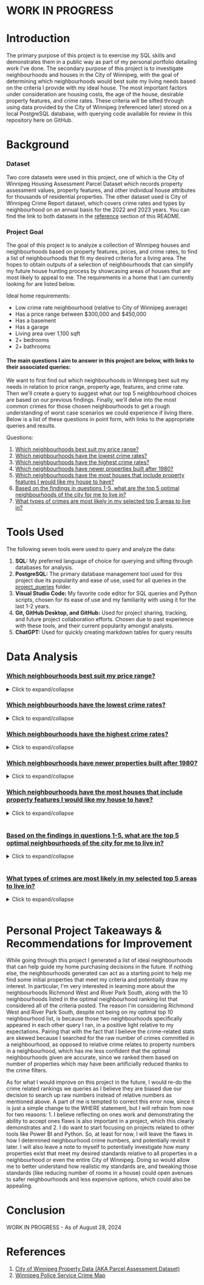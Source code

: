 # WORK IN PROGRESS


# Introduction

The primary purpose of this project is to exercise my SQL skills and demonstrates them in a public way as part of my personal portfolio detailing work I've done.  The secondary purpose of this project is to investigate neighbourhoods and houses in the City of Winnipeg, with the goal of determining which neighbourhoods would best suite my living needs based on the criteria I provide with my ideal house.  The most important factors under consideration are housing costs, the age of the house, desirable property features, and crime rates.  These criteria will be sifted through using data provided by the City of Winnipeg (referenced later) stored on a local PostgreSQL database, with querying code available for review in this repository here on GitHub.


# Background

### Dataset
Two core datasets were used in this project, one of which is the City of Winnipeg Housing Assessment Parcel Dataset which records property assessment values, property features, and other individual house attributes for thousands of residential properties. The other dataset used is City of Winnipeg Crime Report dataset, which covers crime rates and types by neighbourhood on an annual basis for the 2022 and 2023 years.  You can find the link to both datasets in the [reference](#references) section of this README.

### Project Goal
The goal of this project is to analyze a collection of Winnipeg houses and neighbourhoods based on property features, prices, and crime rates, to find a list of neighbourhoods that fit my desired criteria for a living area.  The hopes to obtain outputs of a selection of neighbourhoods that can simplify my future house hunting process by showcasing areas of houses that are most likely to appeal to me.  The requirements in a home that I am currently looking for are listed below.

Ideal home requirements:
- Low crime rate neighbourhood (relative to City of Winnipeg average)
- Has a price range between $300,000 and $450,000
- Has a basement
- Has a garage
- Living area over 1,100 sqft
- 2+ bedrooms
- 2+ bathrooms

#### The main questions I aim to answer in this project are below, with links to their associated queries:
We want to first find out which neighbourhoods in Winnipeg best suit my needs in relation to price range, property age, features, and crime rate.  Then we'll create a query to suggest what our top 5 neighbourhood choices are based on our previous findings.  Finally, we'll delve into the most common crimes for those chosen neighbourhoods to get a rough understanding of worst case scenarios we could experience if living there.  Below is a list of these questions in point form, with links to the appropriate queries and results.

Questions:
1. [Which neighbourhoods best suit my price range?](/project_queries/Analysis%20Queries/q1_price_range.sql)
2. [Which neighbourhoods have the lowest crime rates?](/project_queries/Analysis%20Queries/q2_least_crime.sql)
3. [Which neighbourhoods have the highest crime rates?](/project_queries/Analysis%20Queries/q3_most_crime.sql)
4. [Which neighbourhoods have newer properties built after 1980?](/project_queries/Analysis%20Queries/q4_newer_houses.sql)
5. [Which neighbourhoods have the most houses that include property features I would like my house to have?](/project_queries/Analysis%20Queries/q5_desired_features.sql)
6. [Based on the findings in questions 1-5, what are the top 5 optimal neighbourhoods of the city for me to live in?](/project_queries/Analysis%20Queries/q6_optimal_neighbourhoods.sql)
7. [What types of crimes are most likely in my selected top 5 areas to live in?](/project_queries/Analysis%20Queries/q7_crime_types_optimal_neighbourhoods.sql)

# Tools Used
The following seven tools were used to query and analyze the data:<br>

1. **SQL:** My preferred language of choice for querying and sifting through databases for analysis.
2. **PostgreSQL:** The primary database management tool used for this project due its popularity and ease of use, used for all queries in the  [project_queries](/project_queries/) folder.
3. **Visual Studio Code:** My favorite code editor for SQL queries and Python scripts, chosen for its ease of use and my familiarity with using it for the last 1-2 years.
4. **Git, GitHub Desktop, and GitHub:** Used for project sharing, tracking, and future project collaboration efforts.  Chosen due to past experience with these tools, and their current popularity amongst analysts.
5. **ChatGPT:** Used for quickly creating markdown tables for query results

# Data Analysis


### [Which neighbourhoods best suit my price range?](/project_queries/Analysis%20Queries/q1_price_range.sql)
<details>
<summary>Click to expand/collapse</summary>

### <span style="color:tan">Query Used:</span>
```sql
-- Top 10 neighbourhoods with the most properties that fit my ideal price range
SELECT 
    "Neighbourhood Area",
    COUNT("Neighbourhood Area") as num_houses
FROM property_cleaned
WHERE "Total Proposed Assessment Value" >= 300000
    AND "Total Proposed Assessment Value" <= 450000
GROUP BY
    "Neighbourhood Area"
ORDER BY
    num_houses DESC
LIMIT 10;
```

### <span style="color:tan">Query Output:</span>
| Neighbourhood Area | num_houses |
|--------------------|------------|
| WINDSOR PARK       | 3020       |
| TYNDALL PARK       | 2807       |
| THE MAPLES         | 2440       |
| ROSSMERE-A         | 2346       |
| RIVER PARK SOUTH   | 2223       |
| WESTWOOD           | 2071       |
| RIVER EAST         | 1903       |
| CRESTVIEW          | 1848       |
| FORT RICHMOND      | 1819       |
| GARDEN CITY        | 1761       |

### <span style="color:tan">Query Highlights:</span>
1. Top 3 neighbourhoods with the most properties that fit my price range are Windsor Park, Tyndall Park, and The Maples.
2. The top ranking neighbourhood for affordability has nearly double the number of properties than the 10th ranking neighbourhood
3. The 10th ranking neighbourhood still has a decent number of properties fitting my price range
4. While not immediately noticable to those unfamiliar with Winnipeg, quite a few of the top ranking houses are in areas known for higher crime rates
5. While not immediately noticable to those unfamiliar with Winnipeg, many of the top ranking neighbourhoods are in the north end of the city

### <span style="color:tan">Result Interpretation:</span>
The largest number of homes that fit my price range seem to be in the north end, with a couple of neighbourhoods (Windsor Park, Tyndall Park) that I know have higher than average city crime rates.  That said, there's still many properties in the other neighbourhoods, with well over 1000 in Garden City, ranked 10th, which is quite a nice area in my personal experience.  So even though the neighbourhoods with the largest numbers of properties in my price range are in high crime rate areas, when we start applying additional filters to address my other criteria we may be able to get new insights into neighbourhoods were interested in, along with different recommendations.

</details>

### [Which neighbourhoods have the lowest crime rates?](/project_queries/Analysis%20Queries/q2_least_crime.sql)
<details>
<summary>Click to expand/collapse</summary>

### <span style="color:tan">Query Used:</span>
```sql
-- Check top 10 neighbourhoods for least amount of crime that have at least 500 residential buildings in that neighbourhood
WITH crime_cte AS (
    SELECT "Neighbourhoods", SUM("Count") AS num_crimes
    FROM crime_report_cleaned
    GROUP BY "Neighbourhoods"
    ),

property_cte AS (
    SELECT "Neighbourhood Area", COUNT("Roll Number") AS num_houses
    FROM property_cleaned
    GROUP BY "Neighbourhood Area"
    )

SELECT
    "Neighbourhoods",
    num_crimes,
    num_houses
FROM crime_cte crm
LEFT JOIN property_cte prp
    ON crm."Neighbourhoods" = prp."Neighbourhood Area"
WHERE num_houses > 500
ORDER BY num_crimes ASC
LIMIT 10;
```

### <span style="color:tan">Query Output:</span>
| Neighbourhood             | num_crimes | num_houses |
|---------------------------|------------|------------|
| NIAKWA PLACE              | 32         | 754        |
| ERIC COY                  | 32         | 950        |
| RIDGEWOOD SOUTH           | 32         | 855        |
| RICHMOND LAKES            | 35         | 622        |
| ROSSER-OLD KILDONAN       | 39         | 788        |
| FRAIPONT                  | 41         | 1237       |
| BRIDGWATER LAKES          | 44         | 1194       |
| ST. VITAL PERIMETER SOUTH | 44         | 627        |
| PARC LA SALLE             | 48         | 806        |
| ROYALWOOD                 | 56         | 1725       |

### <span style="color:tan">Query Highlights</span>
1. None of the top 10 properties in our ideal price range have appeared in the lowest 10 crime rate neighbourhood list
2. All of the low crime rate neighbourhoods have a low number of total residential houses located within them
3. The neighbourhood in this low crime rate list with the most houses, Royalwood, still has lower property numbers than our 10th highest neighbourhood in our price range

### <span style="color:tan">Result Interpretation:</span>
Most of the residential property count in each neighbourhood is relatively low, to the point that each neighbourhood's total number of houses is less than the filtered number of houses in each property we found for our ideal price range.  This makes sense, as one would imagine that crime rates in an area are proportionate to the population within that same area.  This is actually why we included a filter criteria where we only obtained results for neighbourhoods that contained at least 500 residential units, which was an arbitrarily determined number for now.  

In future iterations, we may want to instead explore crime states based on the number of properties present within an area as opposed to total crime within a neighbourhood.  This would allow our results to include population levels and not be immediately skewed towards neighbourhoods with low housing levels, thereby producing less biased results.  This could be achieved quite easily with a division-based formula in the WHERE section of our SQL code, such as (num_crimes / num_houses), to get a ratio of the number of crimes that occur per number of properties in each neighbourhood.

</details>

### [Which neighbourhoods have the highest crime rates?](/project_queries/Analysis%20Queries/q3_most_crime.sql)
<details>
<summary>Click to expand/collapse</summary>

### <span style="color:tan">Query Used:</span>
```sql
-- Top 10 neighbourhoods with at least 500 residential buildings and the most amount of crime
WITH crime_cte AS (
    SELECT "Neighbourhoods", SUM("Count") AS num_crimes
    FROM crime_report_cleaned
    GROUP BY "Neighbourhoods"
    ),

property_cte AS (
    SELECT "Neighbourhood Area", COUNT("Roll Number") AS num_houses
    FROM property_cleaned
    GROUP BY "Neighbourhood Area"
    )

SELECT
    "Neighbourhoods",
    num_crimes,
    num_houses
FROM crime_cte crm
LEFT JOIN property_cte prp
    ON crm."Neighbourhoods" = prp."Neighbourhood Area"
WHERE num_houses > 500
ORDER BY num_crimes DESC
LIMIT 10;
```

### <span style="color:tan">Query Output:</span>
| Neighbourhood         | num_crimes | num_houses |
|-----------------------|------------|------------|
| WEST ALEXANDER        | 2242       | 800        |
| DANIEL MCINTYRE       | 1957       | 2293       |
| WILLIAM WHYTE         | 1849       | 1759       |
| SPENCE                | 1788       | 617        |
| ST. JOHN'S            | 1390       | 2370       |
| CHALMERS              | 1215       | 2883       |
| ST. MATTHEWS          | 1165       | 1518       |
| CENTRAL ST. BONIFACE  | 879        | 1154       |
| ROSSMERE-A            | 822        | 3366       |
| WESTON                | 784        | 1786       |

### <span style="color:tan">Query Highlights:</span>
1. The highest ranking numberhood for crime (West Alexander) has nearly 3 crimes committed per residential property.
2. Unlike the previous query regarding neighourhoods with the lowest crime rates, crime numbers aren't as strictly tied to population
3. Spence, despite having the lowest number of total residential properties in any neighbourhood we've seen in any query output so far, is ranked 4th for highest crime - also nearly triple the number of crimes per property.
4. Aside from Rossmere-A, none of the neighbourhoods in this highest crime ranking list appeared in our number of houses within $300,000 - $450,000 price range list

### <span style="color:tan">Result Interpretation:</span>
The results were a bit surprising here in that, given the previous query around low crime neighbourhoods, I expected crime to go up proportionally with the number of residential homes in a neighbourhood.  While this generally still seems true given most of these high crime neighbourhoods have over 1000 properties, whereas few had over 1000 properties in the low crime ranking list, there are some clear outliers.  West Alexander and Spence in particular have some of the lowest residential property counts in their neighbourhood, but are also extraodinarily high in crime.  While it's hard to determine at a glance exactly why that is right now, it is a good indicator that neither West Alexander nor Spence areas I am interested in living in given the conditions.  Additionally, not many neighbourhoods within my price range made it into the high crime list, giving me increased confidence that the areas that match my affordability may match my ideal house attributes.

I still think that a better approach to crime rates would be a focus on crime per property in a given neighbourhood, which should be done in a future iteration.

</details>

### [Which neighbourhoods have newer properties built after 1980?](/project_queries/Analysis%20Queries/q4_newer_houses.sql)
<details>
<summary>Click to expand/collapse</summary>

### <span style="color:tan">Query Used:</span>
```sql
-- Top 10 neighbourhoods with the highest count of houses built after 1980, along with the average year built of all houses in each neighbourhood
SELECT
    "Neighbourhood Area",
    COUNT(CASE WHEN "Year Built" >= 1980 THEN 1 END) AS num_newer_houses,
    ROUND(AVG("Year Built"),0) AS avg_year_built
FROM property_cleaned
GROUP BY "Neighbourhood Area"
ORDER BY num_newer_houses DESC
LIMIT 10;
```
### <span style="color:tan">Query Output:</span>
| Neighbourhood Area | num_newer_houses | avg_year_built |
|--------------------|-------------------|----------------|
| RIVER PARK SOUTH   | 3425              | 1991           |
| DAKOTA CROSSING    | 3309              | 1998           |
| SOUTH POINTE       | 2834              | 2016           |
| LINDEN WOODS       | 2755              | 1992           |
| WHYTE RIDGE        | 2361              | 1994           |
| ISLAND LAKES       | 2256              | 1995           |
| SAGE CREEK         | 2253              | 2015           |
| CANTERBURY PARK    | 2242              | 1996           |
| AMBER TRAILS       | 2118              | 2009           |
| RICHMOND WEST      | 2089              | 1993           |

### <span style="color:tan">Query Highlights:</span>
1. Although our filter criteria was for top 10 neighbourhoods with houses built in 1980 or after, all of the neighbourhoods listed have an average year built of 1990 or later
2. All of the neighbourhoods with newer properties built after 1980 have a lot of properties relative to our previous queries total property counts.
3. Two neighbourhoods appear in this list that also appeared in our ideal price range (River Park South and Richmond West)
4. While not readily apparent at this time, I'm personally familiar with some property prices in Linden Woods, White Ridge, Island Lakes, and Sage Creek - all of which are pricier houses.

### <span style="color:tan">Result Interpretations:</span>
Quite a lot of houses have been built after 1980, relative to the number of total houses we've seen in previous queries when investigating other criteria.  Quite of a few of these newer areas are associated with higher priced properties and neighbourhoods that I am personally familiar with, such as Linden Woods, Whyte Ridge, Island Lakes, and Sage Creek.  Thankfully #1 on this list is River Park South, and #10 is Richmond West - both of which are neighbourhoods that contain a large number of properties that fall within our price range, as seen by query #1 above.  Neither Richmond West nor River Park South were on either crime query, which can be positive as it falls in neither the top 10 or bottom 10 extremes for crime rates and implies a more moderate amount.  As a result Richamond West and River Park South, so far, look like the most appealing neighbourhoods for me to research when looking for houses at this time.  But we should verify this by exercising a query that tests for all of our desired property attributes.

</details>

### [Which neighbourhoods have the most houses that include property features I would like my house to have?](/project_queries/Analysis%20Queries/q5_desired_features.sql)
<details>
<summary>Click to expand/collapse</summary>

### <span style="color:tan">Query Used:</span>
```sql
-- Top 10 neighbourhoods with the most houses that fits all of my desired property attributes
SELECT
    "Neighbourhood Area",
    COUNT("Roll Number") as num_houses_all_features
FROM property_cleaned
WHERE
    "Basement" = 'YES'
    AND "Rooms" >= 4
    AND "Total Living Area" >= 800
    AND ("Attached Garage" = 'YES' OR "Detached Garage" = 'YES')
    AND "Year Built" >= 1980
    AND ("Total Assessed Value" >= 300000 AND "Total Assessed Value" <= 450000)
GROUP BY
    "Neighbourhood Area"
ORDER BY
    num_houses_all_features DESC
LIMIT 10;
```
### <span style="color:tan">Query Output:</span>
| Neighbourhood Area | num_houses_all_features |
|--------------------|-------------------------|
| RIVER PARK SOUTH   | 1715                    |
| DAKOTA CROSSING    | 1561                    |
| CANTERBURY PARK    | 1351                    |
| ISLAND LAKES       | 1207                    |
| RIVERBEND          | 1152                    |
| RICHMOND WEST      | 1152                    |
| PEGUIS             | 1066                    |
| MEADOWS            | 1025                    |
| WHYTE RIDGE        | 979                     |
| INKSTER GARDENS    | 950                     |

### <span style="color:tan">Query Highlights:</span>
1. There are quite a few thousand houses in Winnipeg that have my ideal house features
2. River Park South contains the most residential properties that fulfill our desired criteria in owning a house
3. Both River Park South and Richmond West were neighbourhoods that appear both here and positively in other queries.
4. Island Lakes, Whyte Ridge, Canterbury Park and Dakota Crossing were also in our list of neighbourhoods that contained the most newer homes.
5. I had previous believed Island Lakes and Whyte Ridge to be outside my price range from personal experience, but we filtered for price and they're in the top 10 neighbourhoods, so there should be some property options in my price range there

### <span style="color:tan">Result Interpretations:</span>
As expected, River Park South and Richmond West continue to appear positively in our queries and give strong implications that they'll be top ringer neighbourhoods I should check out on first when looking for a home.  The only thing that potentially bothers me is that we got information on neither of these neighbourhoods when looking into crime rates.  Even if crimes are moderate, I still worry if they're on the higher end or lower end of that moderate spectrum relative to other neighbourhood crime rates - which could affect my purchasing decisions.  I also thought quite highly of Island Lakes and Whyte Ridge, thinking they were outside my price originally, but we filtered for that and they do have quite a few residential houses that fit my ideal property.

Also worth mentioning is that we have about 1,000-2,000 properties per neighbourhood in our ranking list for this query, which seems nice; but we don't actually know the total properties in each neighbourhood for comparison.  We have also yet to look into how many properties are in Winnipeg as a whole to get a better gauge of what % of Winnipeg houses actually meet my criteria.  That said, I don't think it's overly important to investigate that right now since our main questions were which neighbourhoods best contain my desired feature list in a house.  Knowing what percentage of city or neighbourhood properties meet my criteria would only be useful in gauging how realistic my expecations for a property are and give some insight into how likely I am to find a house if I go by those criteria I selected.  That could be interesting, but that is not a focus right now in this project.

</details><br>

### [Based on the findings in questions 1-5, what are the top 5 optimal neighbourhoods of the city for me to live in?](/project_queries/Analysis%20Queries/q6_optimal_neighbourhoods.sql)
<details>
<summary>Click to expand/collapse</summary>

### <span style="color:tan">Query Used:</span>
```sql
-- Count number of houses that have all my desired property features for each neighbourhood
WITH property_cte AS (
    SELECT
        "Neighbourhood Area",
        COUNT("Roll Number") AS num_houses
    FROM property_cleaned
    WHERE
        "Basement" = 'YES'
        AND ("Attached Garage" = 'YES' OR "Detached Garage" = 'YES')
        AND "Total Living Area" >= 1100
        AND "Rooms" >= 4
        AND "Year Built" >= 1980
    GROUP BY "Neighbourhood Area"
    ORDER BY num_houses DESC
),
-- Count total and violent crime reports for each neighbourhood
total_crime_cte AS (
    SELECT
        "Neighbourhoods",
        SUM("Count") AS total_crime,
        SUM(CASE WHEN "Crime Category" = 'VIOLENT CRIME' THEN "Count" ELSE 0 END) AS total_violent
    FROM crime_report_cleaned
    GROUP BY "Neighbourhoods"
),
-- Get the 50th (total crime) and 30th (violent crime) percentile values used for filtering out neighbourhoods based on percentile of crime that occurs
percentile_crime_cte AS (
    SELECT 
        PERCENTILE_CONT(0.5) WITHIN GROUP (ORDER BY total_crime) fifty_percentile_total_crime,
        PERCENTILE_CONT(0.3) WITHIN GROUP (ORDER BY total_violent) AS thirty_percentile_violent_crime
    FROM total_crime_cte
)
-- Find our top 5 optimal neighbourhoods
SELECT
    "Neighbourhood Area",
    num_houses,
    total_crime,
    total_violent
FROM property_cte prp
LEFT JOIN total_crime_cte tcrm
    ON prp."Neighbourhood Area" = tcrm."Neighbourhoods"
WHERE total_crime < (SELECT fifty_percentile_total_crime FROM percentile_crime_cte)
    AND total_violent < (SELECT thirty_percentile_violent_crime FROM percentile_crime_cte)
ORDER BY num_houses DESC
LIMIT 5;
```
### <span style="color:tan">Query Output:</span>
| Neighbourhood Area                      | num_houses | total_crime | total_violent |
|----------------------------------------|------------|-------------|---------------|
| ROYALWOOD                              | 1413       | 56          | 6             |
| BRIDGWATER TRAILS                      | 1170       | 69          | 8             |
| BRIDGWATER LAKES                       | 1159       | 44          | 5             |
| FRAIPONT                               | 834        | 41          | 6             |
| RIDGEWOOD SOUTH                        | 654        | 32          | 1             |
| BETSWORTH                              | 455        | 78          | 8             |
| NORMAND PARK                           | 394        | 38          | 4             |
| ST. VITAL PERIMETER SOUTH              | 375        | 44          | 5             |
| SOUTHLAND PARK                         | 344        | 19          | 4             |
| LINDEN RIDGE                           | 314        | 29          | 0             |

### <span style="color:tan">Query Highlights:</span>
1. Neither River Park South nore Richmond West are in my top 10 optimal neighbourhood list
2. Quite a few of the neighbourhoods here are from our query to find neighbourhoods with lowest crime
2. Most of these neighbourhoods have less than 1,000 properties associated with them
3. Crime rates are extremely low for each neighbourhood

### <span style="color:tan">Result Interpretations:</span>
Given that River Park South and Richmond West were always popping up in previous queries to fit our desired attributes, it is a bit shocking we don't see them here.  But then again, the same issue we had in an earlier query to find neighbourhoods with lowest rates is also appearing since smaller neighbourhoods generally seems to have less crime.  Because of this bias, I will most likely be revisiting this and the crime-related queries to rank neighbourhoods based on the proportion of number of crimes per property, as opposed to per neighbourhood.  This will let us better gauge relative crime rates and give a better comparison between neighbourhoods crime rates depending on their size.

</details><br>

### [What types of crimes are most likely in my selected top 5 areas to live in?](/project_queries/Analysis%20Queries/q7_crime_types_optimal_neighbourhoods.sql)
<details>
<summary>Click to expand/collapse</summary>

### <span style="color:tan">Query Used:</span>
```sql
-- Common crime types in top 10 optimal neighbourhoods
SELECT "Offence", SUM("Count") AS crime_count
FROM crime_report_cleaned
WHERE "Neighbourhoods" IN ('ROYALWOOD', 'BRIDGWATER TRAILS', 'BRIDGWATER LAKES', 'FRAIPONT', 'RIDGEWOOD SOUTH', 'BETSWORTH', 'NORMAND PARK', 'ST. VITAL PERIMETER SOUTH', 'LINDEN RIDGE')
GROUP BY "Offence"
ORDER BY crime_count DESC
LIMIT 10;
```
### <span style="color:tan">Query Output:</span>
| Offence                                      | Crime Count |
|----------------------------------------------|-------------|
| BREAKING & ENTERING                          | 78          |
| MISCHIEF - PROPERTY DAMAGE                   | 71          |
| THEFT $5000 OR UNDER (FROM MV OR OTHER)      | 65          |
| FRAUD                                        | 65          |
| MOTOR VEHICLE THEFT                          | 37          |
| THEFT $5000 OR UNDER                         | 30          |
| ASSAULT-LEVEL 1                              | 18          |
| UTTERING THREATS                             | 7           |
| THEFT OVER $5000                             | 7           |
| BREACH OF RECOGNIZANCE                       | 5           |

### <span style="color:tan">Query Highlights:</span>
1. The top 2 crimes that occur in our 10 ideal neighbourhoods involve property-related offenses (breaking & entering, property damage)
2. There are two instances of "THEFT $5000 OR UNDER", with one related to "MV or other"
3. There is a relatively insignificant level of drug offenses or violent offenses in these neighbourhoods collectively

### <span style="color:tan">Result Interpretations:</span>
A quick Google search reveals that MV refers to Motor Vehicles, so theft related to "FROM MV OR OTHER" seems to relate to motor vehicles and other forms of theft.  Because the category of theft under $5,000 relating to MVs also includes the vague notion of other crimes, I'm unsure what the difference is.  Perhaps these are two like columns in this dataset that should be merged, but further investigation would be needed.  Aside from that, it seems the majority of crimes in these neighbourhoods relate to property thefts and motor vehicle thefts.  While these are annual crime rates across 10 neighbourhoods meaning these instances of crime are unlikely, I still believe this is a decent indicator that home protection services, such as an alarm system and garage (which we wanted anyway) would be prudent to further reduce risks of the offenses happening.

</details><br>

# Personal Project Takeaways & Recommendations for Improvement
While going through this project I generated a list of ideal neighbourhoods that can help guide my home purchasing decisions in the future.  If nothing else, the neighbourhoods generated can act as a starting point to help me find some initial properties that meet my criteria and potentially draw my interest.  In particular, I'm very interested in learning more about the neighbourhoods Richmond West and River Park South, along with the 10 neighbourhoods listed in the optimal neighbourhood ranking list that considered all of the criteria posted.  The reason I'm considering Richmond West and River Park South, despite not being on my optimal top 10 neighbourhood list, is because those two neighbourhoods specifically appeared in each other query I ran, in a positive light relative to my expectations.  Pairing that with the fact that I believe the crime-related stats are skewed because I searched for the raw number of crimes committed in a neighbourhood, as opposed to relative crime relates to property numbers in a neighbourhood, which has me less confident that the optimal neighbourhoods given are accurate, since we ranked them based on number of properties which may have been artificially reduced thanks to the crime filters.

As for what I would improve on this project in the future, I would re-do the crime related rankings we queries as I believe they are biased due our decision to search up raw numbers instead of relative numbers as mentioned above.  A part of me is tempted to correct this error now, since it is just a simple change to the WHERE statement, but I will refrain from now for two reasons: 1. I believe reflecting on ones work and demonstrating the ability to accept ones flaws is also important in a project, which this clearly demonstrates and 2. I do want to start focusing on projects related to other tools like Power BI and Python.  So, at least for now, I will leave the flaws in how I determined neighbourhood crime numbers, and potentially revisit it later.  I will also leave a note to myself to potentially investigate how many properties exist that meet my desired standards relative to all properties in a neighbourhood or even the entire City of Winnipeg.  Doing so would allow me to better understand how realistic my standards are, and tweaking those standards (like reducing number of rooms in a house) could open avenues to safer neighbourhoods and less expensive options, which could also be appealing.

# Conclusion
WORK IN PROGRESS - As of August 28, 2024

# References
1. [City of Winnipeg Property Data (AKA Parcel Assessment Dataset)](https://data.winnipeg.ca/Assessment-Taxation-Corporate/Assessment-Parcels/d4mq-wa44/data_preview)
2. [Winnipeg Police Service Crime Map](https://public.tableau.com/app/profile/winnipeg.police.service/viz/CrimeMaps_16527244424350/Disclaimer)